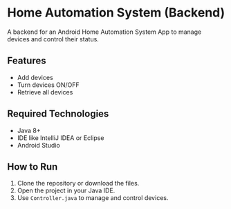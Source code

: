 # Home Automation System (Backend)

A backend for an Android Home Automation System App to manage devices and control their status.

## Features
- Add devices
- Turn devices ON/OFF
- Retrieve all devices

## Required Technologies
- Java 8+
- IDE like IntelliJ IDEA or Eclipse
- Android Studio 

## How to Run
1. Clone the repository or download the files.
2. Open the project in your Java IDE.
3. Use `Controller.java` to manage and control devices.
